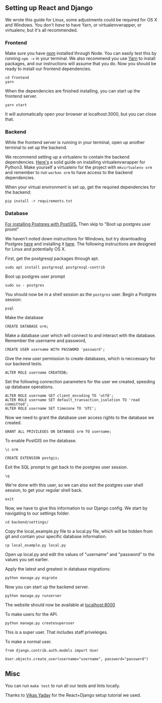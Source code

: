 ## Setting up React and Django
We wrote this guide for Linux, some adjustments could be required for OS X and Windows. You don't _have_ to have Yarn, or virtualenvwrapper, or virtualenv, but it's all recommended.

### Frontend
Make sure you have [npm](https://nodejs.org/en/) installed through Node. You can easily test this by running `npm -v` in your terminal. We also recommend you use [Yarn](https://yarnpkg.com/lang/en/) to install packages, and our instructions will assume that you do.
Now you should be ready to install our frontend dependencies.
```
cd frontend
yarn
```

When the dependencies are finished installing, you can start up the frontend server.

`yarn start`

It will automatically open your browser at localhost:3000, but you can close that.

### Backend
While the frontend server is running in your terminal, open up another terminal to set up the backend.

We recommend setting up a virtualenv to contain the backend dependencies. [Here's](https://gist.github.com/IamAdiSri/a379c36b70044725a85a1216e7ee9a46) a solid guide on installing virtualenvwrapper for Python3. 
Make yourself a virtualenv for the project with `mkvirtualenv orm` and remember to run `workon orm` to have access to the backend dependencies.

When your virtual environment is set up, get the required dependencies for the backend:

`pip install -r requirements.txt`

### Database

[For installing Postgres with PostGIS.](http://trac.osgeo.org/postgis/wiki/UsersWikiPostGIS23UbuntuPGSQL96Apt) Then skip to "Boot up postgres user promt"

We haven't noted down instructions for Windows, but try downloading Postgres [here](https://www.enterprisedb.com/downloads/postgres-postgresql-downloads#windows) and installing it [here](http://www.postgresqltutorial.com/install-postgresql/). The following instructions are designed for Linux and potentially OS X.

First, get the postgresql packages through apt.

`sudo apt install postgresql postgresql-contrib`

Boot up postgres user prompt

`sudo su - postgres`

You should now be in a shell session as the `postgres` user. Begin a Postgres session:

`psql`

Make the database

`CREATE DATABASE orm;`

Make a database user which will connect to and interact with the database. Remember the username and password,

`CREATE USER username WITH PASSWORD 'password';`

Give the new user permission to create databases, which is neccessary for our backend tests.

`ALTER ROLE username CREATEDB;`

Set the following connection parameters for the user we created, speeding up database operations.
```
ALTER ROLE username SET client_encoding TO 'utf8';
ALTER ROLE username SET default_transaction_isolation TO 'read committed';
ALTER ROLE username SET timezone TO 'UTC';
```

Now we need to grant the database user access rights to the database we created.

`GRANT ALL PRIVILEGES ON DATABASE orm TO username;`

To enable PostGIS on the database.

`\c orm`

`CREATE EXTENSION postgis;`

Exit the SQL prompt to get back to the postgres user session.

`\q`

We're done with this user, so we can also exit the postgres user shell session, to get your regular shell back.

`exit`

Now, we have to give this information to our Django config. We start by navigating to our settings folder.

`cd backend/settings/`

Copy the local_example.py file to a local.py file, which will be hidden from git and contain your specific database information.

`cp local_example.py local.py`

Open up local.py and edit the values of "username" and "password" to the values you set earlier.

Apply the latest and greatest in database migrations:

`python manage.py migrate`

Now you can start up the backend server.

`python manage.py runserver`

The website should now be available at [localhost:8000](http://localhost:8000)

To make users for the API.

`python manage.py createsuperuser`

This is a super user. That includes staff priveleiges.

To make a normal user.

```
from django.contrib.auth.models import User

User.objects.create_user(username="username", password="password")
```

## Misc
You can run `make test` to run all our tests and lints locally.

Thanks to [Vikas Yadav](http://v1k45.com/blog/modern-django-part-1-setting-up-django-and-react/) for the React+Django setup tutorial we used.
